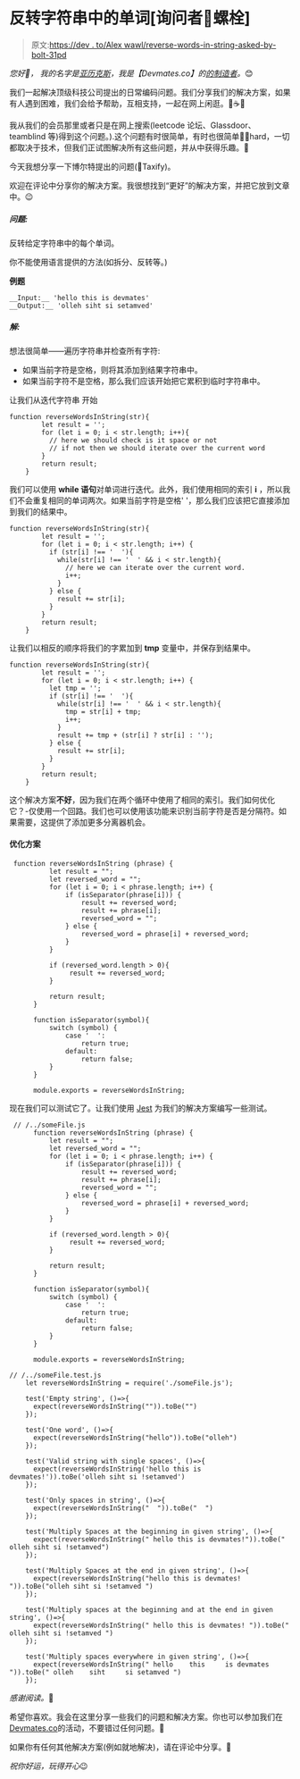 # 反转字符串中的单词[询问者🚖螺栓]

> 原文:[https://dev . to/Alex wawl/reverse-words-in-string-asked-by-bolt-31pd](https://dev.to/alexwawl/reverse-words-in-string-asked-by-bolt-31pd)

*您好👋，
我的名字是[亚历克斯](https://twitter.com/alexwawl)，我是【Devmates.co】的[的制造者](https://devmates.co)。*😊

我们一起解决顶级科技公司提出的日常编码问题。我们分享我们的解决方案，如果有人遇到困难，我们会给予帮助，互相支持，一起在网上闲逛。🍻☕️💬

我从我们的会员那里或者只是在网上搜索(leetcode 论坛、Glassdoor、teamblind 等)得到这个问题。).这个问题有时很简单，有时也很简单👷‍♂️hard，一切都取决于技术，但我们正试图解决所有这些问题，并从中获得乐趣。🙌

今天我想分享一下博尔特提出的问题(🚖Taxify)。

欢迎在评论中分享你的解决方案。我很想找到“更好”的解决方案，并把它放到文章中。😉

##### [](#problem)问题:

反转给定字符串中的每个单词。

你不能使用语言提供的方法(如拆分、反转等。)

**例题**

```
__Input:__ 'hello this is devmates'
__Output:__ 'olleh siht si setamved' 
```

##### [](#solution)解:

想法很简单——遍历字符串并检查所有字符:

*   如果当前字符是空格，则将其添加到结果字符串中。
*   如果当前字符不是空格，那么我们应该开始把它累积到临时字符串中。

让我们从迭代字符串
开始

```
function reverseWordsInString(str){
        let result = '';
        for (let i = 0; i < str.length; i++){
          // here we should check is it space or not
          // if not then we should iterate over the current word
        }
        return result;
    } 
```

我们可以使用 **while 语句**对单词进行迭代。此外，我们使用相同的索引 **i** ，所以我们不会重复相同的单词两次。如果当前字符是空格' '，那么我们应该把它直接添加到我们的结果中。

```
function reverseWordsInString(str){
        let result = '';
        for (let i = 0; i < str.length; i++) {
          if (str[i] !== '  '){
            while(str[i] !== '  ' && i < str.length){
              // here we can iterate over the current word.
              i++;
            }
          } else {
            result += str[i];
          }
        }
        return result;
    } 
```

让我们以相反的顺序将我们的字累加到 **tmp** 变量中，并保存到结果中。

```
function reverseWordsInString(str){
        let result = '';
        for (let i = 0; i < str.length; i++) {
          let tmp = '';
          if (str[i] !== '  '){
            while(str[i] !== '  ' && i < str.length){
              tmp = str[i] + tmp;
              i++;
            }
            result += tmp + (str[i] ? str[i] : '');
          } else {
            result += str[i];
          }
        }
        return result;
    } 
```

这个解决方案**不好**，因为我们在两个循环中使用了相同的索引。我们如何优化它？-仅使用一个回路。我们也可以使用该功能来识别当前字符是否是分隔符。如果需要，这提供了添加更多分离器机会。

#### [](#optimized-solution)优化方案

```
 function reverseWordsInString (phrase) {
          let result = "";
          let reversed_word = "";
          for (let i = 0; i < phrase.length; i++) {
              if (isSeparator(phrase[i])) {
                  result += reversed_word;
                  result += phrase[i];
                  reversed_word = "";
              } else {
                  reversed_word = phrase[i] + reversed_word;
              }
          }

          if (reversed_word.length > 0){
               result += reversed_word;
          }

          return result;
      }

      function isSeparator(symbol){
          switch (symbol) {
              case '  ':
                  return true;
              default:
                  return false;
          }
      }

      module.exports = reverseWordsInString; 
```

现在我们可以测试它了。让我们使用 [Jest](http://jestjs.io) 为我们的解决方案编写一些测试。

```
 // /../someFile.js
      function reverseWordsInString (phrase) {
          let result = "";
          let reversed_word = "";
          for (let i = 0; i < phrase.length; i++) {
              if (isSeparator(phrase[i])) {
                  result += reversed_word;
                  result += phrase[i];
                  reversed_word = "";
              } else {
                  reversed_word = phrase[i] + reversed_word;
              }
          }

          if (reversed_word.length > 0){
               result += reversed_word;
          }

          return result;
      }

      function isSeparator(symbol){
          switch (symbol) {
              case '  ':
                  return true;
              default:
                  return false;
          }
      }

      module.exports = reverseWordsInString; 
```

```
// /../someFile.test.js
    let reverseWordsInString = require('./someFile.js');

    test('Empty string', ()=>{
      expect(reverseWordsInString("")).toBe("")
    });

    test('One word', ()=>{
      expect(reverseWordsInString("hello")).toBe("olleh")
    });

    test('Valid string with single spaces', ()=>{
      expect(reverseWordsInString('hello this is devmates!')).toBe('olleh siht si !setamved')
    });

    test('Only spaces in string', ()=>{
      expect(reverseWordsInString("  ")).toBe("  ")
    });

    test('Multiply Spaces at the beginning in given string', ()=>{
      expect(reverseWordsInString(" hello this is devmates!")).toBe(" olleh siht si !setamved")
    });

    test('Multiply Spaces at the end in given string', ()=>{
      expect(reverseWordsInString("hello this is devmates! ")).toBe("olleh siht si !setamved ")
    });

    test('Multiply spaces at the beginning and at the end in given string', ()=>{
      expect(reverseWordsInString(" hello this is devmates! ")).toBe(" olleh siht si !setamved ")
    });

    test('Multiply spaces everywhere in given string', ()=>{
      expect(reverseWordsInString(" hello    this     is devmates ")).toBe(" olleh    siht     si setamved ")
    }); 
```

*感谢阅读。*🙌

希望你喜欢。我会在这里分享一些我们的问题和解决方案。你也可以参加我们在[Devmates.co](https://devmates.co)的活动，不要错过任何问题。💪

如果你有任何其他解决方案(例如就地解决)，请在评论中分享。💬

*祝你好运，玩得开心*😉